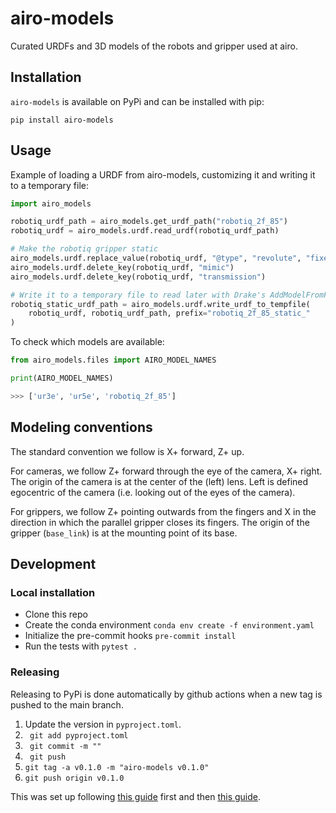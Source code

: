 # airo-models
Curated URDFs and 3D models of the robots and gripper used at airo.

## Installation
`airo-models` is available on PyPi and can be installed with pip:
```
pip install airo-models
```

## Usage
Example of loading a URDF from airo-models, customizing it and writing it to a temporary file:
```python
import airo_models

robotiq_urdf_path = airo_models.get_urdf_path("robotiq_2f_85")
robotiq_urdf = airo_models.urdf.read_urdf(robotiq_urdf_path)

# Make the robotiq gripper static
airo_models.urdf.replace_value(robotiq_urdf, "@type", "revolute", "fixed")
airo_models.urdf.delete_key(robotiq_urdf, "mimic")
airo_models.urdf.delete_key(robotiq_urdf, "transmission")

# Write it to a temporary file to read later with Drake's AddModelFromFile
robotiq_static_urdf_path = airo_models.urdf.write_urdf_to_tempfile(
    robotiq_urdf, robotiq_urdf_path, prefix="robotiq_2f_85_static_"
)
```

To check which models are available:
```python
from airo_models.files import AIRO_MODEL_NAMES

print(AIRO_MODEL_NAMES)

>>> ['ur3e', 'ur5e', 'robotiq_2f_85']
```

## Modeling conventions
The standard convention we follow is X+ forward, Z+ up.

For cameras, we follow Z+ forward through the eye of the camera, X+ right. The origin of the camera is at the center of the (left) lens. Left is defined egocentric of the camera (i.e. looking out of the eyes of the camera).

For grippers, we follow Z+ pointing outwards from the fingers and X in the direction in which the parallel gripper closes its fingers. The origin of the gripper (`base_link`) is at the mounting point of its base.

## Development
### Local installation

- Clone this repo
- Create the conda environment `conda env create -f environment.yaml`
- Initialize the pre-commit hooks `pre-commit install`
- Run the tests with `pytest .`

### Releasing
Releasing to PyPi is done automatically by github actions when a new tag is pushed to the main branch.
1. Update the version in `pyproject.toml`.
2. ``` git add pyproject.toml```
3. ``` git commit -m ""```
4. ``` git push```
5. ```git tag -a v0.1.0 -m "airo-models v0.1.0"```
6. ```git push origin v0.1.0```

This was set up following [this guide](https://packaging.python.org/en/latest/tutorials/packaging-projects/) first and then [this guide](https://packaging.python.org/en/latest/guides/publishing-package-distribution-releases-using-github-actions-ci-cd-workflows/).